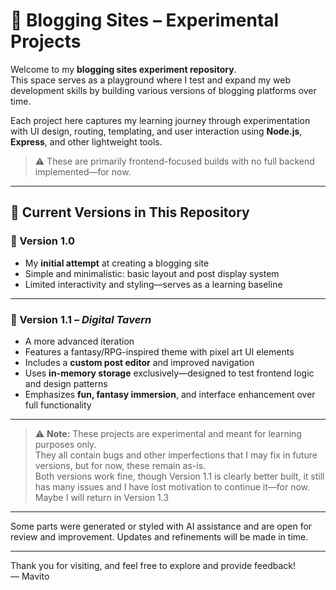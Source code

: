 # 📝 Blogging Sites – Experimental Projects

Welcome to my **blogging sites experiment repository**.  
This space serves as a playground where I test and expand my web development skills by building various versions of blogging platforms over time.

Each project here captures my learning journey through experimentation with UI design, routing, templating, and user interaction using **Node.js**, **Express**, and other lightweight tools.  
> ⚠️ These are primarily frontend-focused builds with no full backend implemented—for now.

---

## 📌 Current Versions in This Repository

### 🔹 Version 1.0  
- My **initial attempt** at creating a blogging site  
- Simple and minimalistic: basic layout and post display system  
- Limited interactivity and styling—serves as a learning baseline  

---

### 🔹 Version 1.1 – *Digital Tavern*  
- A more advanced iteration  
- Features a fantasy/RPG-inspired theme with pixel art UI elements  
- Includes a **custom post editor** and improved navigation  
- Uses **in-memory storage** exclusively—designed to test frontend logic and design patterns  
- Emphasizes **fun, fantasy immersion**, and interface enhancement over full functionality  

---

> ⚠️ **Note:** These projects are experimental and meant for learning purposes only.  
> They all contain bugs and other imperfections that I may fix in future versions, but for now, these remain as-is.  
> Both versions work fine, though Version 1.1 is clearly better built, it still has many issues and I have lost motivation to continue it—for now. Maybe I will return in Version 1.3 <fire>  

---

Some parts were generated or styled with AI assistance and are open for review and improvement. Updates and refinements will be made in time.

---

Thank you for visiting, and feel free to explore and provide feedback!  
— Mavito
